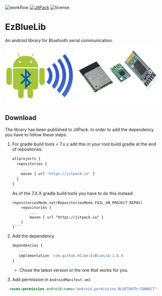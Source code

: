 ![workflow](https://github.com/H1Jam/EzBlueLib/actions/workflows/gradle.yml/badge.svg)
[![JitPack](https://jitpack.io/v/H1Jam/EzBlueLib.svg)](https://jitpack.io/#H1Jam/EzBlueLib)
![license](https://img.shields.io/github/license/H1Jam/EzBlueLib)
# EzBlueLib
An android library for Bluetooth serial communication.

![Modems](/docs/blemodems2.jpg)

## Download 
The library has been published to JitPack. In order to add the dependency you have to follow these steps:

1. For gradle build tools < 7.x.x add this in your root build.gradle at the end of repositories:

   ```javascript
   allprojects {
     repositories {
       ...
       maven { url "https://jitpack.io" }
     }
   }
   ```
	As of the 7.X.X gradle build tools you have to do this instead:
	
	```dependencyResolutionManagement {
    repositoriesMode.set(RepositoriesMode.FAIL_ON_PROJECT_REPOS)
		repositories {
			...
			maven { url "https://jitpack.io" }
		}
	}```
	
2. Add the dependency

     ```javascript
     dependencies {
		...
		implementation 'com.github.H1Jam:EzBlueLib:1.0.4'
     }
     ```
	 * Chose the latest version or the one that works for you.
 
3. Add permission in `AndroidManifest.xml` 

```xml
  <uses-permission android:name="android.permission.BLUETOOTH_CONNECT" />
```
